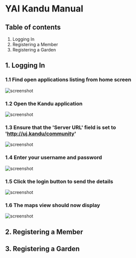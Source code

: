 # YAI Kandu Manual

## Table of contents

1. Logging In
2. Registering a Member
3. Registering a Garden

<div class="pagebreak"></div>

## 1. Logging In

### 1.1 Find open applications listing from home screen
![screenshot](./images/0_0.png)
<div class="pagebreak"></div>

### 1.2 Open the Kandu application
![screenshot](./images/0_1.png)
<div class="pagebreak"></div>

### 1.3 Ensure that the 'Server URL' field is set to 'http://uj.kandu/community'
![screenshot](./images/0_2.png)
<div class="pagebreak"></div>

### 1.4 Enter your username and password
![screenshot](./images/0_3.png)
<div class="pagebreak"></div>

### 1.5 Click the login button to send the details
![screenshot](./images/0_4.png)
<div class="pagebreak"></div>

### 1.6 The maps view should now display
![screenshot](./images/0_5.png)
<div class="pagebreak"></div>

## 2. Registering a Member

## 3. Registering a Garden
